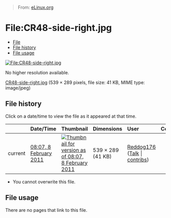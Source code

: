 > From: [eLinux.org](http://eLinux.org/File:CR48-side-right.jpg "http://eLinux.org/File:CR48-side-right.jpg")


# File:CR48-side-right.jpg



-   [File](#file)
-   [File history](#filehistory)
-   [File usage](#filelinks)

[![File:CR48-side-right.jpg](http://eLinux.org/images/6/64/CR48-side-right.jpg)](http://eLinux.org/images/6/64/CR48-side-right.jpg)

No higher resolution available.

[CR48-side-right.jpg](http://eLinux.org/images/6/64/CR48-side-right.jpg "CR48-side-right.jpg")
‎(539 × 289 pixels, file size: 41 KB, MIME type: image/jpeg)

## File history

Click on a date/time to view the file as it appeared at that time.

<table>
<thead>
<tr class="header">
<th align="left"></th>
<th align="left">Date/Time</th>
<th align="left">Thumbnail</th>
<th align="left">Dimensions</th>
<th align="left">User</th>
<th align="left">Comment</th>
</tr>
</thead>
<tbody>
<tr class="odd">
<td align="left">current</td>
<td align="left"><a href="http://elinux.org/images/6/64/CR48-side-right.jpg">08:07, 8 February 2011</a></td>
<td align="left"><a href="http://elinux.org/images/6/64/CR48-side-right.jpg"><img src="http://elinux.org/images/thumb/6/64/CR48-side-right.jpg/120px-CR48-side-right.jpg" alt="Thumbnail for version as of 08:07, 8 February 2011" /></a></td>
<td align="left">539 × 289 (41 KB)</td>
<td align="left"><a href="http://elinux.org/index.php?title=User:Reddog176&amp;action=edit&amp;redlink=1" title="User:Reddog176 (page does not exist)">Reddog176</a> (<a href="http://elinux.org/index.php?title=User_talk:Reddog176&amp;action=edit&amp;redlink=1" title="User talk:Reddog176 (page does not exist)">Talk</a> | <a href="http://elinux.org/Special:Contributions/Reddog176" title="Special:Contributions/Reddog176">contribs</a>)</td>
<td align="left"></td>
</tr>
</tbody>
</table>

-   You cannot overwrite this file.

## File usage

There are no pages that link to this file.


